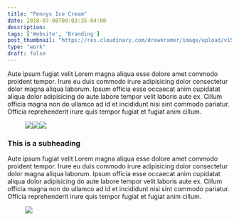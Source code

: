 ```yaml
---
title: "Pennys Ice Cream"
date: 2018-07-08T00:03:35-04:00
description:    
tags: ['Website', 'Branding']
post_thumbnail: "https://res.cloudinary.com/drewkramer/image/upload/v1537372347/drewkramer/pennys-featured.jpg"
type: "work"
draft: false
---
```


Aute ipsum fugiat velit Lorem magna aliqua esse dolore amet commodo proident tempor. Irure eu duis commodo irure adipisicing dolor consectetur dolor magna aliqua laborum. Ipsum officia esse occaecat anim cupidatat aliqua dolor adipisicing do aute labore tempor velit laboris aute ex. Cillum officia magna non do ullamco ad id et incididunt nisi sint commodo pariatur. Officia reprehenderit irure quis tempor fugiat et fugiat anim cillum.

<figure class="grid grid-3"><img src="https://res.cloudinary.com/drewkramer/image/upload/v1537372347/drewkramer/pennys-featured.jpg"><img src="https://res.cloudinary.com/drewkramer/image/upload/v1537372347/drewkramer/pennys-featured.jpg"><img src="https://res.cloudinary.com/drewkramer/image/upload/v1537372347/drewkramer/pennys-featured.jpg"></figure>

### This is a subheading
Aute ipsum fugiat velit Lorem magna aliqua esse dolore amet commodo proident tempor. Irure eu duis commodo irure adipisicing dolor consectetur dolor magna aliqua laborum. Ipsum officia esse occaecat anim cupidatat aliqua dolor adipisicing do aute labore tempor velit laboris aute ex. Cillum officia magna non do ullamco ad id et incididunt nisi sint commodo pariatur. Officia reprehenderit irure quis tempor fugiat et fugiat anim cillum.</p>

<figure><img src="https://res.cloudinary.com/drewkramer/image/upload/v1537372347/drewkramer/pennys-featured.jpg"></figure>
